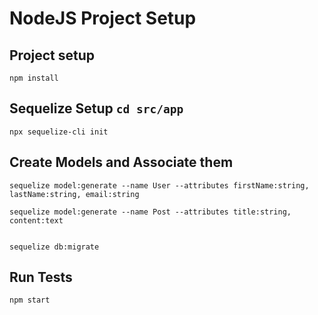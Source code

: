 # NodeJS Project Setup

## Project setup

```
npm install
```

## Sequelize Setup `cd src/app`

```
npx sequelize-cli init
```

## Create Models and Associate them

```
sequelize model:generate --name User --attributes firstName:string, lastName:string, email:string

sequelize model:generate --name Post --attributes title:string, content:text


sequelize db:migrate

```

## Run Tests

```
npm start
```
